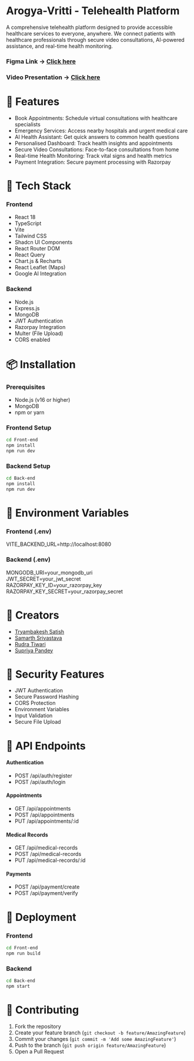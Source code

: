 # Arogya-Vritti - Telehealth Platform

A comprehensive telehealth platform designed to provide accessible healthcare services to everyone, anywhere. We connect patients with healthcare professionals through secure video consultations, AI-powered assistance, and real-time health monitoring.

### Figma Link -> [Click here](https://www.figma.com/design/UtV2n14SM6rDQJQT2haHbE/ArogyaVritti-Veersa?node-id=3-584&t=Vy9Z9okfQr54CXkn-1)
### Video Presentation -> [Click here](https://drive.google.com/file/d/10S7WjK8EynDfwDocQFJOsdJD8XW_MG9a/view?usp=sharing)

# 🌟 Features

- Book Appointments: Schedule virtual consultations with healthcare specialists  
- Emergency Services: Access nearby hospitals and urgent medical care  
- AI Health Assistant: Get quick answers to common health questions  
- Personalised Dashboard: Track health insights and appointments  
- Secure Video Consultations: Face-to-face consultations from home  
- Real-time Health Monitoring: Track vital signs and health metrics  
- Payment Integration: Secure payment processing with Razorpay  

# 🚀 Tech Stack

### Frontend
- React 18  
- TypeScript  
- Vite  
- Tailwind CSS  
- Shadcn UI Components  
- React Router DOM  
- React Query  
- Chart.js & Recharts  
- React Leaflet (Maps)  
- Google AI Integration  

### Backend
- Node.js  
- Express.js  
- MongoDB  
- JWT Authentication  
- Razorpay Integration  
- Multer (File Upload)  
- CORS enabled  

# 📦 Installation

### Prerequisites
- Node.js (v16 or higher)  
- MongoDB  
- npm or yarn  

### Frontend Setup
 ```bash
cd Front-end
npm install
npm run dev
```

### Backend Setup
```bash
cd Back-end
npm install
npm run dev
```

# 🔧 Environment Variables

### Frontend (.env)
VITE_BACKEND_URL=http://localhost:8080


### Backend (.env)
MONGODB_URI=your_mongodb_uri  
JWT_SECRET=your_jwt_secret  
RAZORPAY_KEY_ID=your_razorpay_key  
RAZORPAY_KEY_SECRET=your_razorpay_secret  
    

# 👥 Creators

- [Tryambakesh Satish](https://www.linkedin.com/in/tryambakeshsatish/)  
- [Samarth Srivastava](https://www.linkedin.com/in/samarthsrivastava00/)  
- [Rudra Tiwari](https://www.linkedin.com/in/rudra-tiwari1306/)  
- [Supriya Pandey](https://www.linkedin.com/in/supriya-pandey22/)  

# 🔐 Security Features

- JWT Authentication  
- Secure Password Hashing  
- CORS Protection  
- Environment Variables  
- Input Validation  
- Secure File Upload  

# 📱 API Endpoints

#### Authentication
- POST /api/auth/register  
- POST /api/auth/login  

#### Appointments
- GET /api/appointments  
- POST /api/appointments  
- PUT /api/appointments/:id  

#### Medical Records
- GET /api/medical-records  
- POST /api/medical-records  
- PUT /api/medical-records/:id  

#### Payments
- POST /api/payment/create  
- POST /api/payment/verify  

# 🚀 Deployment

### Frontend
```bash
cd Front-end
npm run build
```

### Backend
```bash
cd Back-end
npm start
```

# 🤝 Contributing

1. Fork the repository  
2. Create your feature branch (`git checkout -b feature/AmazingFeature`)  
3. Commit your changes (`git commit -m 'Add some AmazingFeature'`)  
4. Push to the branch (`git push origin feature/AmazingFeature`)  
5. Open a Pull Request  



